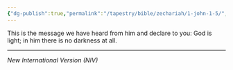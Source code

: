 ```yaml
---
{"dg-publish":true,"permalink":"/tapestry/bible/zechariah/1-john-1-5/","title":"1 John 1:5","tags":["bible","bible-verse"],"dgHomeLink":true,"dgShowLocalGraph":true,"dgEnableSearch":true}
---
```


This is the message we have heard from him and declare to you: God is light; in him there is no darkness at all.

---
*New International Version (NIV)*